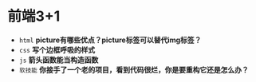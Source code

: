# 前端3+1
- `html` **picture有哪些优点？picture标签可以替代img标签？**
- `css` **写个边框呼吸的样式**
- `js` **箭头函数能当构造函数**
- `软技能` **你接手了一个老的项目，看到代码很烂，你是要重构它还是怎么办？**

